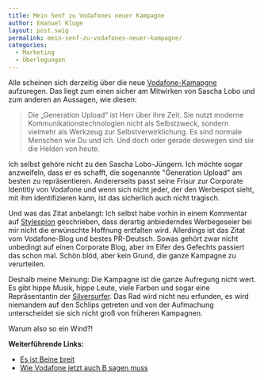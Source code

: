 ```yaml
---
title: Mein Senf zu Vodafones neuer Kampagne
author: Emanuel Kluge
layout: post.swig
permalink: mein-senf-zu-vodafones-neuer-kampagne/
categories:
  - Marketing
  - Überlegungen
---
```


Alle scheinen sich derzeitig über die neue [Vodafone-Kamapgne][vodafone] aufzuregen. Das liegt zum einen sicher am Mitwirken von Sascha Lobo und zum anderen an Aussagen, wie diesen:

> Die „Generation Upload“ ist Herr über ihre Zeit. Sie nutzt moderne Kommunikationstechnologien nicht als Selbstzweck, sondern vielmehr als Werkzeug zur Selbstverwirklichung. Es sind normale Menschen wie Du und ich. Und doch oder gerade deswegen sind sie die Helden von heute.

Ich selbst gehöre nicht zu den Sascha Lobo-Jüngern. Ich möchte sogar anzweifeln, dass er es schafft, die sogenannte "Generation Upload" am besten zu repräsentieren. Andererseits passt seine Frisur zur Corporate Identitiy von Vodafone und wenn sich nicht jeder, der den Werbespot sieht, mit ihm identifizieren kann, ist das sicherlich auch nicht tragisch.

Und was das Zitat anbelangt: Ich selbst habe vorhin in einem Kommentar auf [Stylespion][stylespion] geschrieben, dass derartig anbiederndes Werbegeseier bei mir nicht die erwünschte Hoffnung entfalten wird. Allerdings ist das Zitat vom Vodafone-Blog und bestes PR-Deutsch. Sowas gehört zwar nicht unbedingt auf einen Corporate Blog, aber im Eifer des Gefechts passiert das schon mal. Schön blöd, aber kein Grund, die ganze Kampagne zu verurteilen.

Deshalb meine Meinung: Die Kampagne ist die ganze Aufregung nicht wert. Es gibt hippe Musik, hippe Leute, viele Farben und sogar eine Repräsentantin der [Silversurfer][wikipedia]. Das Rad wird nicht neu erfunden, es wird niemandem auf den Schlips getreten und von der Aufmachung unterscheidet sie sich nicht groß von früheren Kampagnen.

Warum also so ein Wind?!

**Weiterführende Links:**

 * [Es ist Beine breit][blogbar]
 * [Wie Vodafone jetzt auch B sagen muss][netzwertig]

[vodafone]: http://blog.vodafone.de/2009/07/08/wer-ist-die-generation-upload/
[stylespion]: http://stylespion.de/empowered-social-generation-upload/4404#comment-110710
[wikipedia]: http://de.wikipedia.org/wiki/Silversurfer_%28Netzkultur%29
[blogbar]: http://blogbar.de/archiv/2009/07/09/es-ist-beine-breit/
[netzwertig]: http://netzwertig.com/2009/07/08/kampagne-es-ist-deine-zeit-wie-vodafone-jetzt-auch-b-sagen-muss/
